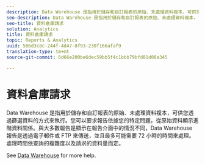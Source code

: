 ```yaml
---
description: Data Warehouse 是指用於儲存和自訂報表的原始、未處理資料複本，可供您透過篩選資料的方式來執行。您可以要求報告依據您的特定問題，從原始資料顯示進階資料關係。與大多數報告是顯示在報告介面中的情況不同，Data Warehouse 報告是透過電子郵件或 FTP 來傳送，並且最多可能需要 72 小時的時間來處理。處理時間依查詢的複雜度以及請求的資料量而定。
seo-description: Data Warehouse 是指用於儲存和自訂報表的原始、未處理資料複本，可供您透過篩選資料的方式來執行。您可以要求報告依據您的特定問題，從原始資料顯示進階資料關係。與大多數報告是顯示在報告介面中的情況不同，Data Warehouse 報告是透過電子郵件或 FTP 來傳送，並且最多可能需要 72 小時的時間來處理。處理時間依查詢的複雜度以及請求的資料量而定。
seo-title: 資料倉庫請求
solution: Analytics
title: 資料倉庫請求
topic: Reports & Analytics
uuid: 586d3c8c-244f-4d47-8f93-230f166afaf9
translation-type: tm+mt
source-git-commit: 6d66e200be6dec59bb5f4c1bbb79bfd81d08a345

---
```



# 資料倉庫請求

Data Warehouse 是指用於儲存和自訂報表的原始、未處理資料複本，可供您透過篩選資料的方式來執行。您可以要求報告依據您的特定問題，從原始資料顯示進階資料關係。與大多數報告是顯示在報告介面中的情況不同，Data Warehouse 報告是透過電子郵件或 FTP 來傳送，並且最多可能需要 72 小時的時間來處理。處理時間依查詢的複雜度以及請求的資料量而定。

<!-- I edited this link so it doesn't point to marketing.adobe.com. Please check -Bob -->

See [Data Warehouse](/help/export/data-warehouse/data-warehouse.md) for more help.
